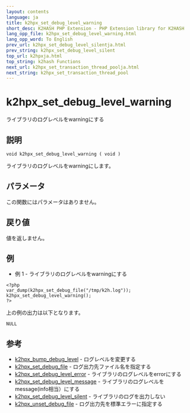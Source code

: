 ```yaml
---
layout: contents
language: ja
title: k2hpx_set_debug_level_warning
short_desc: K2HASH PHP Extension - PHP Extension library for K2HASH
lang_opp_file: k2hpx_set_debug_level_warning.html
lang_opp_word: To English
prev_url: k2hpx_set_debug_level_silentja.html
prev_string: k2hpx_set_debug_level_silent
top_url: k2hpxja.html
top_string: k2hash Functions
next_url: k2hpx_set_transaction_thread_poolja.html
next_string: k2hpx_set_transaction_thread_pool
---
```


# k2hpx_set_debug_level_warning
ライブラリのログレベルをwarningにする

## 説明
```
void k2hpx_set_debug_level_warning ( void )
```
ライブラリのログレベルをwarningにします。

## パラメータ
この関数にはパラメータはありません。

## 戻り値
値を返しません。 

## 例
- 例 1 - ライブラリのログレベルをwarningにする
```
<?php
var_dump(k2hpx_set_debug_file("/tmp/k2h.log"));
k2hpx_set_debug_level_warning();
?>
```
上の例の出力は以下となります。
```
NULL
```

## 参考
- [k2hpx_bump_debug_level](k2hpx_bump_debug_levelja.html) - ログレベルを変更する
- [k2hpx_set_debug_file](k2hpx_set_debug_fileja.html) - ログ出力先ファイル名を指定する
- [k2hpx_set_debug_level_error](k2hpx_set_debug_level_errorja.html) - ライブラリのログレベルをerrorにする
- [k2hpx_set_debug_level_message](k2hpx_set_debug_level_messageja.html) - ライブラリのログレベルをmessage(info相当）にする
- [k2hpx_set_debug_level_silent](k2hpx_set_debug_level_silentja.html) - ライブラリのログを出力しない
- [k2hpx_unset_debug_file](k2hpx_unset_debug_fileja.html) - ログ出力先を標準エラーに指定する
